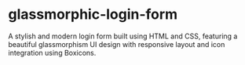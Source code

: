 # glassmorphic-login-form
A stylish and modern login form built using HTML and CSS, featuring a beautiful glassmorphism UI design with responsive layout and icon integration using Boxicons.
